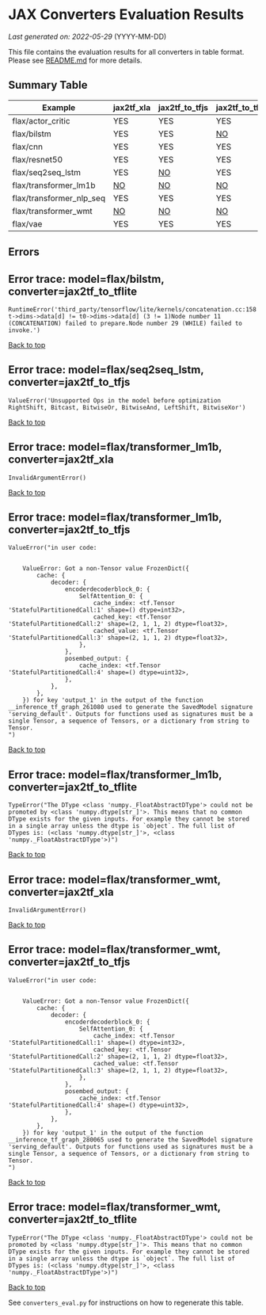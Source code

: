 # JAX Converters Evaluation Results

*Last generated on: 2022-05-29* (YYYY-MM-DD)

This file contains the evaluation results for all converters in table format.
Please see [README.md](README.md) for more details.

## Summary Table

| Example | jax2tf_xla | jax2tf_to_tfjs | jax2tf_to_tflite |
| --- | --- | --- | --- |
| flax/actor_critic | YES | YES | YES |
| flax/bilstm | YES | YES | [NO](#error-trace-modelflaxbilstm-converterjax2tf_to_tflite) | 
| flax/cnn | YES | YES | YES |
| flax/resnet50 | YES | YES | YES |
| flax/seq2seq_lstm | YES | [NO](#error-trace-modelflaxseq2seq_lstm-converterjax2tf_to_tfjs) |  YES |
| flax/transformer_lm1b | [NO](#error-trace-modelflaxtransformer_lm1b-converterjax2tf_xla) |  [NO](#error-trace-modelflaxtransformer_lm1b-converterjax2tf_to_tfjs) |  [NO](#error-trace-modelflaxtransformer_lm1b-converterjax2tf_to_tflite) | 
| flax/transformer_nlp_seq | YES | YES | YES |
| flax/transformer_wmt | [NO](#error-trace-modelflaxtransformer_wmt-converterjax2tf_xla) |  [NO](#error-trace-modelflaxtransformer_wmt-converterjax2tf_to_tfjs) |  [NO](#error-trace-modelflaxtransformer_wmt-converterjax2tf_to_tflite) | 
| flax/vae | YES | YES | YES |

## Errors

## Error trace: model=flax/bilstm, converter=jax2tf_to_tflite
```
RuntimeError('third_party/tensorflow/lite/kernels/concatenation.cc:158 t->dims->data[d] != t0->dims->data[d] (3 != 1)Node number 11 (CONCATENATION) failed to prepare.Node number 29 (WHILE) failed to invoke.')
```
[Back to top](#summary-table)
## Error trace: model=flax/seq2seq_lstm, converter=jax2tf_to_tfjs
```
ValueError('Unsupported Ops in the model before optimization
RightShift, Bitcast, BitwiseOr, BitwiseAnd, LeftShift, BitwiseXor')
```
[Back to top](#summary-table)
## Error trace: model=flax/transformer_lm1b, converter=jax2tf_xla
```
InvalidArgumentError()
```
[Back to top](#summary-table)
## Error trace: model=flax/transformer_lm1b, converter=jax2tf_to_tfjs
```
ValueError("in user code:


    ValueError: Got a non-Tensor value FrozenDict({
        cache: {
            decoder: {
                encoderdecoderblock_0: {
                    SelfAttention_0: {
                        cache_index: <tf.Tensor 'StatefulPartitionedCall:1' shape=() dtype=int32>,
                        cached_key: <tf.Tensor 'StatefulPartitionedCall:2' shape=(2, 1, 1, 2) dtype=float32>,
                        cached_value: <tf.Tensor 'StatefulPartitionedCall:3' shape=(2, 1, 1, 2) dtype=float32>,
                    },
                },
                posembed_output: {
                    cache_index: <tf.Tensor 'StatefulPartitionedCall:4' shape=() dtype=uint32>,
                },
            },
        },
    }) for key 'output_1' in the output of the function __inference_tf_graph_261080 used to generate the SavedModel signature 'serving_default'. Outputs for functions used as signatures must be a single Tensor, a sequence of Tensors, or a dictionary from string to Tensor.
")
```
[Back to top](#summary-table)
## Error trace: model=flax/transformer_lm1b, converter=jax2tf_to_tflite
```
TypeError("The DType <class 'numpy._FloatAbstractDType'> could not be promoted by <class 'numpy.dtype[str_]'>. This means that no common DType exists for the given inputs. For example they cannot be stored in a single array unless the dtype is `object`. The full list of DTypes is: (<class 'numpy.dtype[str_]'>, <class 'numpy._FloatAbstractDType'>)")
```
[Back to top](#summary-table)
## Error trace: model=flax/transformer_wmt, converter=jax2tf_xla
```
InvalidArgumentError()
```
[Back to top](#summary-table)
## Error trace: model=flax/transformer_wmt, converter=jax2tf_to_tfjs
```
ValueError("in user code:


    ValueError: Got a non-Tensor value FrozenDict({
        cache: {
            decoder: {
                encoderdecoderblock_0: {
                    SelfAttention_0: {
                        cache_index: <tf.Tensor 'StatefulPartitionedCall:1' shape=() dtype=int32>,
                        cached_key: <tf.Tensor 'StatefulPartitionedCall:2' shape=(2, 1, 1, 2) dtype=float32>,
                        cached_value: <tf.Tensor 'StatefulPartitionedCall:3' shape=(2, 1, 1, 2) dtype=float32>,
                    },
                },
                posembed_output: {
                    cache_index: <tf.Tensor 'StatefulPartitionedCall:4' shape=() dtype=uint32>,
                },
            },
        },
    }) for key 'output_1' in the output of the function __inference_tf_graph_280065 used to generate the SavedModel signature 'serving_default'. Outputs for functions used as signatures must be a single Tensor, a sequence of Tensors, or a dictionary from string to Tensor.
")
```
[Back to top](#summary-table)
## Error trace: model=flax/transformer_wmt, converter=jax2tf_to_tflite
```
TypeError("The DType <class 'numpy._FloatAbstractDType'> could not be promoted by <class 'numpy.dtype[str_]'>. This means that no common DType exists for the given inputs. For example they cannot be stored in a single array unless the dtype is `object`. The full list of DTypes is: (<class 'numpy.dtype[str_]'>, <class 'numpy._FloatAbstractDType'>)")
```
[Back to top](#summary-table)

See `converters_eval.py` for instructions on how to regenerate this table.
